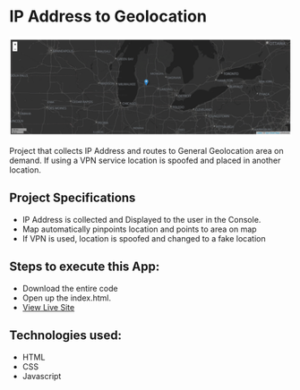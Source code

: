 # IP Address to Geolocation
![title-pic](screenshot.png)

Project that collects IP Address and routes to General Geolocation area on demand. If using a VPN service location is spoofed and placed in another location.

## Project Specifications

- IP Address is collected and Displayed to the user in the Console.
- Map automatically pinpoints location and points to area on map
- If VPN is used, location is spoofed and changed to a fake location
 
## Steps to execute this App:
- Download the entire code 
- Open up the index.html.
- [View Live Site](https://anthonys1760.github.io/ipaddresstomap/)

## Technologies used: 
- HTML
- CSS
- Javascript

